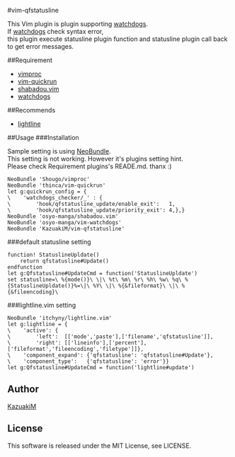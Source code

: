 #vim-qfstatusline

This Vim plugin is plugin supporting [watchdogs](https://github.com/osyo-manga/vim-watchdogs).  
If [watchdogs](https://github.com/osyo-manga/vim-watchdogs) check syntax error,  
this plugin execute statusline plugin function and statusline plugin call back to get error messages.

##Requirement

* [vimproc](https://github.com/Shougo/vimproc)
* [vim-quickrun](https://github.com/thinca/vim-quickrun)
* [shabadou.vim](https://github.com/osyo-manga/shabadou.vim)
* [watchdogs](https://github.com/osyo-manga/vim-watchdogs)

##Recommends

* [lightline](https://github.com/itchyny/lightline.vim)

##Usage
###Installation

Sample setting is using [NeoBundle](https://github.com/Shougo/neobundle.vim).  
This setting is not working. However it's plugins setting hint.  
Please check Requirement plugins's READE.md. thanx :)

```vim
NeoBundle 'Shougo/vimproc'
NeoBundle 'thinca/vim-quickrun'
let g:quickrun_config = {
\    'watchdogs_checker/_' : {
\        'hook/qfstatusline_update/enable_exit':   1,
\        'hook/qfstatusline_update/priority_exit': 4,},}
NeoBundle 'osyo-manga/shabadou.vim'
NeoBundle 'osyo-manga/vim-watchdogs'
NeoBundle 'KazuakiM/vim-qfstatusline'
```

###default statusline setting

```vim
function! StatuslineUpldate()
    return qfstatusline#Update()
endfunction
let g:Qfstatusline#UpdateCmd = function('StatuslineUpldate')
set statusline=\ %{mode()}\ \|\ %t\ %m\ %r\ %h\ %w\ %q\ %{StatuslineUpldate()}%=\|\ %Y\ \|\ %{&fileformat}\ \|\ %{&fileencoding}\ 
```

###lightline.vim setting

```vim
NeoBundle 'itchyny/lightline.vim'
let g:lightline = {
\    'active': {
\        'left':  [['mode','paste'],['filename','qfstatusline']],
\        'right': [['lineinfo'],['percent'],['fileformat','fileencoding','filetype']]},
\    'component_expand': {'qfstatusline': 'qfstatusline#Update'},
\    'component_type':   {'qfstatusline': 'error'}}
let g:Qfstatusline#UpdateCmd = function('lightline#update')
```

## Author

[KazuakiM](https://github.com/KazuakiM/)

## License

This software is released under the MIT License, see LICENSE.
